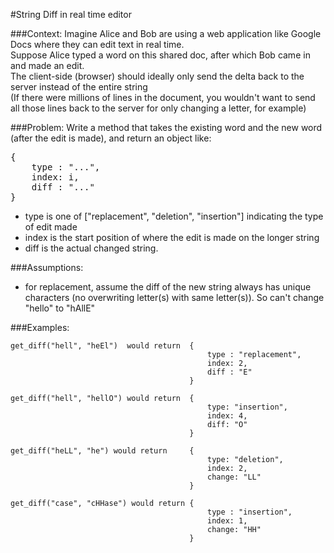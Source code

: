 #String Diff in real time editor

###Context:
Imagine Alice and Bob are using a web application like Google Docs where they can edit text in real time.<br>
Suppose Alice typed a word on this shared doc, after which Bob came in and made an edit.<br>
The client-side (browser) should ideally only send the delta back to the server instead of the entire string <br>
(If there were millions of lines in the document, you wouldn't want to send all those lines back to the server for only changing a letter, for example)

###Problem:
Write a method that takes the existing word and the new word (after the edit is made), and return an object like:<br>
<pre>
{ 
	type : "...",
	index: i,
	diff : "..."
}
</pre>
- type is one of ["replacement", "deletion", "insertion"] indicating the type of edit made
- index is the start position of where the edit is made on the longer string
- diff is the actual changed string.

###Assumptions:
- for replacement, assume the diff of the new string always has unique characters (no overwriting letter(s) with same letter(s)). 
		So can't change "hello" to "hAllE"

###Examples: 
```
get_diff("hell", "heEl")  would return  {
											type : "replacement",
											index: 2,
											diff : "E"
										}

get_diff("hell", "hellO") would return  {
											type: "insertion",
											index: 4,
											diff: "O"
										}

get_diff("heLL", "he") would return     {
											type: "deletion",
											index: 2,
											change: "LL"
										}

get_diff("case", "cHHase") would return {
											type : "insertion",
											index: 1,
											change: "HH"
										}						
```
